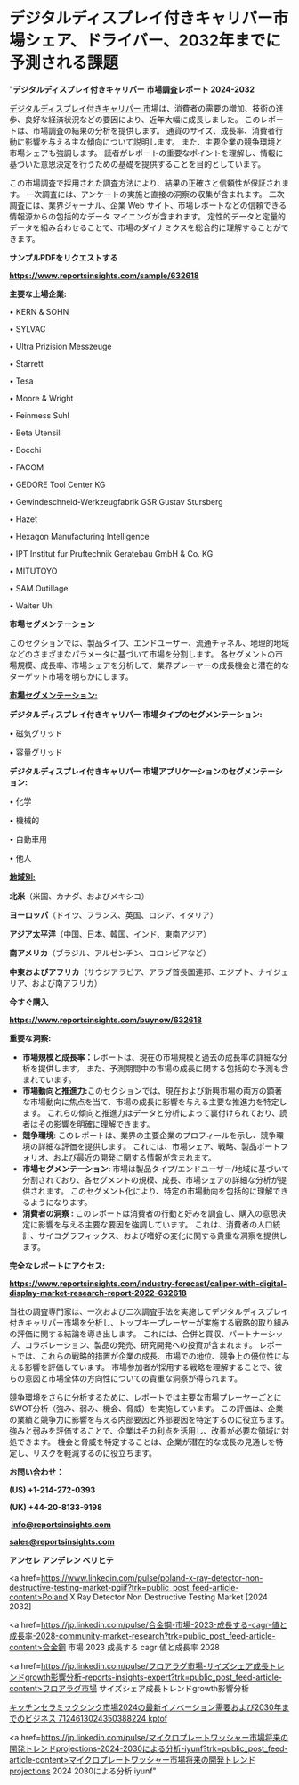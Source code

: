 # デジタルディスプレイ付きキャリパー市場シェア、ドライバー、2032年までに予測される課題

"<strong>デジタルディスプレイ付きキャリパー 市場調査レポート 2024-2032</strong>

<a href=https://www.reportsinsights.com/sample/632618>デジタルディスプレイ付きキャリパー 市場</a>は、消費者の需要の増加、技術の進歩、良好な経済状況などの要因により、近年大幅に成長しました。 このレポートは、市場調査の結果の分析を提供します。 通貨のサイズ、成長率、消費者行動に影響を与える主な傾向について説明します。 また、主要企業の競争環境と市場シェアも強調します。 読者がレポートの重要なポイントを理解し、情報に基づいた意思決定を行うための基礎を提供することを目的としています。

この市場調査で採用された調査方法により、結果の正確さと信頼性が保証されます。 一次調査には、アンケートの実施と直接の洞察の収集が含まれます。 二次調査には、業界ジャーナル、企業 Web サイト、市場レポートなどの信頼できる情報源からの包括的なデータ マイニングが含まれます。 定性的データと定量的データを組み合わせることで、市場のダイナミクスを総合的に理解することができます。

<strong><b>サンプルPDFをリクエストする</b></strong>

<a href=https://www.reportsinsights.com/sample/632618><strong><u>https://www.reportsinsights.com/sample/632618</u></strong></a>

<strong>主要な上場企業:</strong>

• KERN & SOHN

• SYLVAC

• Ultra Prizision Messzeuge

• Starrett

• Tesa

• Moore & Wright

• Feinmess Suhl

• Beta Utensili

• Bocchi

• FACOM

• GEDORE Tool Center KG

• Gewindeschneid-Werkzeugfabrik GSR Gustav Stursberg

• Hazet

• Hexagon Manufacturing Intelligence

• IPT Institut fur Pruftechnik Geratebau GmbH & Co. KG

• MITUTOYO

• SAM Outillage

• Walter Uhl

<strong>市場セグメンテーション</strong>

このセクションでは、製品タイプ、エンドユーザー、流通チャネル、地理的地域などのさまざまなパラメータに基づいて市場を分割します。 各セグメントの市場規模、成長率、市場シェアを分析して、業界プレーヤーの成長機会と潜在的なターゲット市場を明らかにします。

<strong><u>市場セグメンテーション</u></strong><strong><u>:</u></strong>

<strong>デジタルディスプレイ付きキャリパー 市場タイプのセグメンテーション:</strong>

• 磁気グリッド

• 容量グリッド

<strong>デジタルディスプレイ付きキャリパー 市場アプリケーションのセグメンテーション:</strong>

• 化学

• 機械的

• 自動車用

• 他人

<strong><u>地域別</u></strong><strong><u>:</u></strong>

<strong>北米</strong>（米国、カナダ、およびメキシコ）

<strong>ヨーロッパ</strong>（ドイツ、フランス、英国、ロシア、イタリア）

<strong>アジア太平洋</strong>（中国、日本、韓国、インド、東南アジア）

<strong>南アメリカ</strong>（ブラジル、アルゼンチン、コロンビアなど）

<strong>中東およびアフリカ</strong>（サウジアラビア、アラブ首長国連邦、エジプト、ナイジェリア、および南アフリカ）

<strong>今すぐ購入</strong>

<a href=https://www.reportsinsights.com/buynow/632618><strong><u>https://www.reportsinsights.com/buynow/632618</u></strong></a>

<strong>重要な洞察:</strong>
<ul>
  <li><strong>市場規模と成長率：</strong>レポートは、現在の市場規模と過去の成長率の詳細な分析を提供します。 また、予測期間中の市場の成長に関する包括的な予測も含まれています。</li>
  <li><strong>市場動向と推進力:</strong>このセクションでは、現在および新興市場の両方の顕著な市場動向に焦点を当て、市場の成長に影響を与える主要な推進力を特定します。 これらの傾向と推進力はデータと分析によって裏付けられており、読者はその影響を明確に理解できます。</li>
  <li><strong>競争環境</strong>: このレポートは、業界の主要企業のプロフィールを示し、競争環境の詳細な評価を提供します。 これには、市場シェア、戦略、製品ポートフォリオ、および最近の開発に関する情報が含まれます。</li>
  <li><strong>市場セグメンテーション: </strong>市場は製品タイプ/エンドユーザー/地域に基づいて分割されており、各セグメントの規模、成長、市場シェアの詳細な分析が提供されます。 このセグメント化により、特定の市場動向を包括的に理解できるようになります。</li>
  <li><strong>消費者の洞察 : </strong>このレポートは消費者の行動と好みを調査し、購入の意思決定に影響を与える主要な要因を強調しています。 これは、消費者の人口統計、サイコグラフィックス、および嗜好の変化に関する貴重な洞察を提供します。</li>
</ul>
<strong>完全なレポートにアクセス:</strong>

<a href=https://www.reportsinsights.com/industry-forecast/caliper-with-digital-display-market-research-report-2022-632618><strong><u><b>https://www.reportsinsights.com/industry-forecast/caliper-with-digital-display-market-research-report-2022-632618</b></u></strong></a>

当社の調査専門家は、一次および二次調査手法を実施してデジタルディスプレイ付きキャリパー市場を分析し、トップキープレーヤーが実施する戦略的取り組みの評価に関する結論を導き出します。 これには、合併と買収、パートナーシップ、コラボレーション、製品の発売、研究開発への投資が含まれます。 レポートでは、これらの戦略的措置が企業の成長、市場での地位、競争上の優位性に与える影響を評価しています。 市場参加者が採用する戦略を理解することで、彼らの意図と市場全体の方向性についての貴重な洞察が得られます。

競争環境をさらに分析するために、レポートでは主要な市場プレーヤーごとにSWOT分析（強み、弱み、機会、脅威）を実施しています。 この評価は、企業の業績と競争力に影響を与える内部要因と外部要因を特定するのに役立ちます。 強みと弱みを評価することで、企業はその利点を活用し、改善が必要な領域に対処できます。 機会と脅威を特定することは、企業が潜在的な成長の見通しを特定し、リスクを軽減するのに役立ちます。

<strong>お問い合わせ：</strong>

<strong>(US) +1-214-272-0393</strong>

<strong>(UK) +44-20-8133-9198</strong>

<strong> </strong><a href=info@reportsinsights.com><strong><u>info@reportsinsights.com</u></strong></a>

<a href=sales@reportsinsights.com><strong><u>sales@reportsinsights.com</u></strong></a>

<strong>アンセレ アンデレン ベリヒテ</strong>

<a href=https://www.linkedin.com/pulse/poland-x-ray-detector-non-destructive-testing-market-pgiif?trk=public_post_feed-article-content>Poland X Ray Detector Non Destructive Testing Market [2024 2032]</a>

<a href=https://jp.linkedin.com/pulse/合金鋼-市場-2023-成長する-cagr-値と成長率-2028-community-market-research?trk=public_post_feed-article-content>合金鋼 市場 2023 成長する cagr 値と成長率 2028</a>

<a href=https://jp.linkedin.com/pulse/フロアラグ市場-サイズシェア成長トレンドgrowth影響分析-reports-insights-expert?trk=public_post_feed-article-content>フロアラグ市場 サイズシェア成長トレンドgrowth影響分析</a>

<a href=https://www.linkedin.com/pulse/キッチンセラミックシンク市場2024の最新イノベーション需要および2030年までのビジネス-7124613024350388224-kptof/>キッチンセラミックシンク市場2024の最新イノベーション需要および2030年までのビジネス 7124613024350388224 kptof</a>

<a href=https://jp.linkedin.com/pulse/マイクロプレートワッシャー市場将来の開発トレンドprojections-2024-2030による分析-iyunf?trk=public_post_feed-article-content>マイクロプレートワッシャー市場将来の開発トレンドprojections 2024 2030による分析 iyunf</a>"
